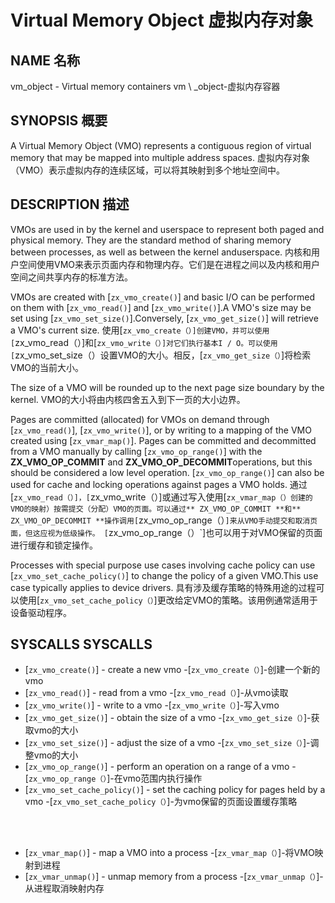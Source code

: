  
# Virtual Memory Object  虚拟内存对象 

 
## NAME  名称 

vm\_object - Virtual memory containers  vm \ _object-虚拟内存容器

 
## SYNOPSIS  概要 

A Virtual Memory Object (VMO) represents a contiguous region of virtual memory that may be mapped into multiple address spaces. 虚拟内存对象（VMO）表示虚拟内存的连续区域，可以将其映射到多个地址空间中。

 
## DESCRIPTION  描述 

VMOs are used in by the kernel and userspace to represent both paged and physical memory. They are the standard method of sharing memory between processes, as well as between the kernel anduserspace. 内核和用户空间使用VMO来表示页面内存和物理内存。它们是在进程之间以及内核和用户空间之间共享内存的标准方法。

VMOs are created with [`zx_vmo_create()`] and basic I/O can be performed on them with [`zx_vmo_read()`] and [`zx_vmo_write()`].A VMO's size may be set using [`zx_vmo_set_size()`].Conversely, [`zx_vmo_get_size()`] will retrieve a VMO's current size. 使用[`zx_vmo_create（）]创建VMO，并可以使用[`zx_vmo_read（）]和[`zx_vmo_write（）]对它们执行基本I / O。可以使用[`zx_vmo_set_size（）设置VMO的大小。相反，[`zx_vmo_get_size（）`]将检索VMO的当前大小。

The size of a VMO will be rounded up to the next page size boundary by the kernel.  VMO的大小将由内核四舍五入到下一页的大小边界。

Pages are committed (allocated) for VMOs on demand through [`zx_vmo_read()`], [`zx_vmo_write()`], or by writing to a mapping of the VMO created using [`zx_vmar_map()`]. Pages can be committed and decommitted from a VMO manually by calling [`zx_vmo_op_range()`] with the **ZX_VMO_OP_COMMIT** and **ZX_VMO_OP_DECOMMIT**operations, but this should be considered a low level operation. [`zx_vmo_op_range()`] can also be used for cache and locking operations against pages a VMO holds. 通过[`zx_vmo_read（）]，[`zx_vmo_write（）]或通过写入使用[`zx_vmar_map（）创建的VMO的映射）按需提交（分配）VMO的页面。可以通过** ZX_VMO_OP_COMMIT **和** ZX_VMO_OP_DECOMMIT **操作调用[`zx_vmo_op_range（）`]来从VMO手动提交和取消页面，但这应视为低级操作。 [`zx_vmo_op_range（）`]也可以用于对VMO保留的页面进行缓存和锁定操作。

Processes with special purpose use cases involving cache policy can use [`zx_vmo_set_cache_policy()`] to change the policy of a given VMO.This use case typically applies to device drivers. 具有涉及缓存策略的特殊用途的过程可以使用[`zx_vmo_set_cache_policy（）`]更改给定VMO的策略。该用例通常适用于设备驱动程序。

 
## SYSCALLS  SYSCALLS 

 
 - [`zx_vmo_create()`] - create a new vmo  -[`zx_vmo_create（）`]-创建一个新的vmo
 - [`zx_vmo_read()`] - read from a vmo  -[`zx_vmo_read（）`]-从vmo读取
 - [`zx_vmo_write()`] - write to a vmo  -[`zx_vmo_write（）`]-写入vmo
 - [`zx_vmo_get_size()`] - obtain the size of a vmo  -[`zx_vmo_get_size（）`]-获取vmo的大小
 - [`zx_vmo_set_size()`] - adjust the size of a vmo  -[`zx_vmo_set_size（）`]-调整vmo的大小
 - [`zx_vmo_op_range()`] - perform an operation on a range of a vmo  -[`zx_vmo_op_range（）`]-在vmo范围内执行操作
 - [`zx_vmo_set_cache_policy()`] - set the caching policy for pages held by a vmo  -[`zx_vmo_set_cache_policy（）`]-为vmo保留的页面设置缓存策略

<br>  <br>

 
 - [`zx_vmar_map()`] - map a VMO into a process  -[`zx_vmar_map（）`]-将VMO映射到进程
 - [`zx_vmar_unmap()`] - unmap memory from a process  -[`zx_vmar_unmap（）`]-从进程取消映射内存

